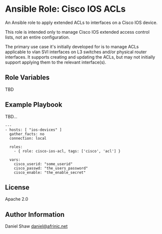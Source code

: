 Ansible Role: Cisco IOS ACLs
==============

An Ansible role to apply extended ACLs to interfaces on a Cisco IOS device.

This role is intended only to manage Cisco IOS extended access control lists, not an entire configuration.

The primary use case it's initially developed for is to manage ACLs applicable to vlan SVI interfaces on L3 switches and/or physical router interfaces. It supports creating and updating the ACLs, but may not initially support applying them to the relevant interface(s).

Role Variables
--------------

TBD


Example Playbook
----------------

TBD...

    ---
    - hosts: [ "ios-devices" ]
      gather_facts: no
      connection: local
    
      roles:
        - { role: cisco-ios-acl, tags: ['cisco', 'acl'] }
    
      vars:
        cisco_userid: "some_userid"
        cisco_passwd: "the_users_password"
        cisco_enable: "the_enable_secret"
    

License
-------

Apache 2.0

Author Information
------------------

Daniel Shaw <daniel@afrinic.net>

